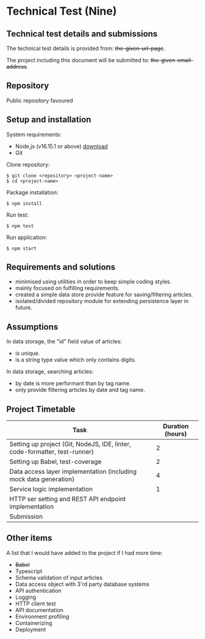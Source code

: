 # Technical Test (Nine)

## Technical test details and submissions

The technical test details is provided from: ~~the-given-url-page~~.

The project including this document will be submitted to: ~~the-given-email-address~~.

## Repository

Public repository favoured

## Setup and installation

System requirements:

- Node,js (v16.15.1 or above) [download](https://nodejs.org/en/download/)
- Git

Clone repository:

```
$ git clone <repository> <project-name>
$ cd <project-name>
```

Package installation:

```
$ npm install
```

Run test:

```
$ npm test
```

Run application:

```
$ npm start
```

## Requirements and solutions

- minimised using utilities in order to keep simple coding styles.
- mainly focused on fulfilling requirements.
- created a simple data store provide feature for saving/filtering articles.
- isolated/divided repository module for extending persistence layer in future.

## Assumptions

In data storage, the "id" field value of articles:

- is unique.
- is a string type value which only contains digits.

In data storage, searching articles:

- by date is more performant than by tag name.
- only provide filtering articles by date and tag name.

## Project Timetable

| Task                                                                       | Duration (hours) |
| -------------------------------------------------------------------------- | ---------------- |
| Setting up project (Git, NodeJS, IDE, linter, code-formatter, test-runner) | 2                |
| Setting up Babel, test-coverage                                            | 2                |
| Data access layer implementation (including mock data generation)          | 4                |
| Service logic implementation                                               | 1                |
| HTTP ser setting and REST API endpoint implementation                      |                  |
| Submission                                                                 |                  |

## Other items

A list that I would have added to the project if I had more time:

- ~~Babel~~
- Typescript
- Schema validation of input articles
- Data access object with 3'rd party database systems
- API authentication
- Logging
- HTTP client test
- API documentation
- Environment profiling
- Containerizing
- Deployment
